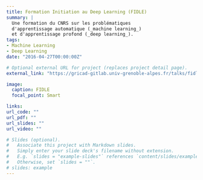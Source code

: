 ```yaml
---
title: Formation Initiation au Deep Learning (FIDLE)
summary: |
  Une formation du CNRS sur les problématiques
  d'apprentissage automatique (_machine learning_)
  et d'apprentissage profond (_deep learning_).
tags:
- Machine Learning
- Deep Learning
date: "2016-04-27T00:00:00Z"

# Optional external URL for project (replaces project detail page).
external_link: "https://gricad-gitlab.univ-grenoble-alpes.fr/talks/fidle/-/wikis/home"

image:
  caption: FIDLE
  focal_point: Smart

links:
url_code: ""
url_pdf: ""
url_slides: ""
url_video: ""

# Slides (optional).
#   Associate this project with Markdown slides.
#   Simply enter your slide deck's filename without extension.
#   E.g. `slides = "example-slides"` references `content/slides/example-slides.md`.
#   Otherwise, set `slides = ""`.
# slides: example
---
```


